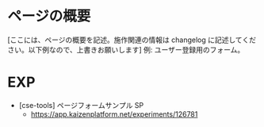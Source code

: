 # ページの概要

[ここには、ページの概要を記述。施作関連の情報は changelog に記述してください。以下例なので、上書きお願いします]
例: ユーザー登録用のフォーム。

# EXP

- [cse-tools] ページフォームサンプル SP
  - https://app.kaizenplatform.net/experiments/126781
